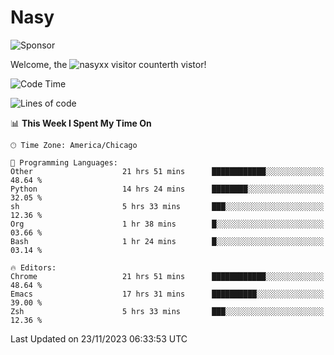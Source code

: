 # Nasy

<!--
<p align="center">
<img height="200" src="https://github-readme-stats.vercel.app/api?username=nasyxx&count_private=true&show_icons=true&theme=dracula&include_all_commits=true"/>
<img height="200" src="https://github-readme-stats.vercel.app/api/top-langs/?username=nasyxx&theme=dracula&hide=html,jupyter+notebook&count_private=true&show_icons=true"/>
</p>

  
----------------
-->

![Sponsor](https://img.shields.io/static/v1.svg?label=Sponsor&message=%E2%9D%A4&logo=GitHub&style=flat&color=pink)
 
Welcome, the ![nasyxx visitor counter](https://count.getloli.com/get/@nasyxx?theme=rule34)th vistor!
 
<!--START_SECTION:waka-->
![Code Time](http://img.shields.io/badge/Code%20Time-4%2C006%20hrs%204%20mins-blue)

![Lines of code](https://img.shields.io/badge/From%20Hello%20World%20I%27ve%20Written-6.3%20million%20lines%20of%20code-blue)

📊 **This Week I Spent My Time On** 

```text
🕑︎ Time Zone: America/Chicago

💬 Programming Languages: 
Other                    21 hrs 51 mins      ████████████░░░░░░░░░░░░░   48.64 % 
Python                   14 hrs 24 mins      ████████░░░░░░░░░░░░░░░░░   32.05 % 
sh                       5 hrs 33 mins       ███░░░░░░░░░░░░░░░░░░░░░░   12.36 % 
Org                      1 hr 38 mins        █░░░░░░░░░░░░░░░░░░░░░░░░   03.66 % 
Bash                     1 hr 24 mins        █░░░░░░░░░░░░░░░░░░░░░░░░   03.14 % 

🔥 Editors: 
Chrome                   21 hrs 51 mins      ████████████░░░░░░░░░░░░░   48.64 % 
Emacs                    17 hrs 31 mins      ██████████░░░░░░░░░░░░░░░   39.00 % 
Zsh                      5 hrs 33 mins       ███░░░░░░░░░░░░░░░░░░░░░░   12.36 % 
```


 Last Updated on 23/11/2023 06:33:53 UTC
<!--END_SECTION:waka-->

<!-- ![visitors](https://visitor-badge.laobi.icu/badge?page_id=nasyxx.nasyxx) -->
